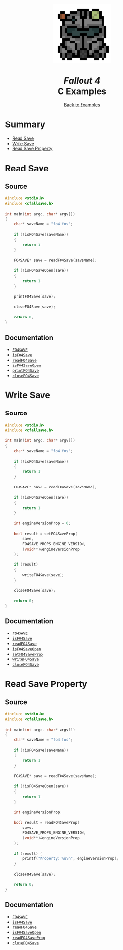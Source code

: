 <div align="center">

![Fallout 4 Logo 192x192](../assets/fo4/fo4_logo_192x192.png)

# *Fallout 4*<br /> C Examples

[Back to Examples](../EXAMPLES.md)

</div>



# Summary

* [Read Save](#read-save)
* [Write Save](#write-save)
* [Read Save Property](#read-save-property)



# Read Save

## Source

```c
#include <stdio.h>
#include <cfallsave.h>

int main(int argc, char* argv[])
{
    char* saveName = "fo4.fos";

    if (!isFO4Save(saveName))
    {
        return 1;
    }

    FO4SAVE* save = readFO4Save(saveName);

    if (!isFO4SaveOpen(save))
    {
        return 1;
    }

    printFO4Save(save);

    closeFO4Save(save);

    return 0;
}
```

## Documentation

* [`FO4SAVE`](../docs/api_fo4.md#fo4save)
* [`isFO4Save`](../docs/api_fo4.md#isfo4save)
* [`readFO4Save`](../docs/api_fo4.md#readfo4save)
* [`isFO4SaveOpen`](../docs/api_fo4.md#isfo4saveopen)
* [`printFO4Save`](../docs/api_fo4.md#printfo4save)
* [`closeFO4Save`](../docs/api_fo4.md#closefo4save)



# Write Save

## Source

```c
#include <stdio.h>
#include <cfallsave.h>

int main(int argc, char* argv[])
{
    char* saveName = "fo4.fos";

    if (!isFO4Save(saveName))
    {
        return 1;
    }

    FO4SAVE* save = readFO4Save(saveName);

    if (!isFO4SaveOpen(save))
    {
        return 1;
    }

    int engineVersionProp = 0;

    bool result = setFO4SaveProp(
        save,
        FO4SAVE_PROPS_ENGINE_VERSION,
        (void**)&engineVersionProp
    );

    if (result)
    {
        writeFO4Save(save);
    }

    closeFO4Save(save);

    return 0;
}
```

## Documentation

* [`FO4SAVE`](../docs/api_fo4.md#fo4save)
* [`isFO4Save`](../docs/api_fo4.md#isfo4save)
* [`readFO4Save`](../docs/api_fo4.md#readfo4save)
* [`isFO4SaveOpen`](../docs/api_fo4.md#isfo4saveopen)
* [`setFO4SaveProp`](../docs/api_fo4.md#setfo4saveprop)
* [`writeFO4Save`](../docs/api_fo4.md#writefo4save)
* [`closeFO4Save`](../docs/api_fo4.md#closefo4save)



# Read Save Property

## Source

```c
#include <stdio.h>
#include <cfallsave.h>

int main(int argc, char* argv[])
{
    char* saveName = "fo4.fos";

    if (!isFO4Save(saveName))
    {
        return 1;
    }

    FO4SAVE* save = readFO4Save(saveName);

    if (!isFO4SaveOpen(save))
    {
        return 1;
    }

    int engineVersionProp;

    bool result = readFO4SaveProp(
        save,
        FO4SAVE_PROPS_ENGINE_VERSION,
        (void**)&engineVersionProp
    );

    if (result) {
        printf("Property: %u\n", engineVersionProp);
    }

    closeFO4Save(save);

    return 0;
}
```

## Documentation

* [`FO4SAVE`](../docs/api_fo4.md#fo4save)
* [`isFO4Save`](../docs/api_fo4.md#isfo4save)
* [`readFO4Save`](../docs/api_fo4.md#readfo4save)
* [`isFO4SaveOpen`](../docs/api_fo4.md#isfo4saveopen)
* [`readFO4SaveProp`](../docs/api_fo4.md#readfo4saveprop)
* [`closeFO4Save`](../docs/api_fo4.md#closefo4save)
